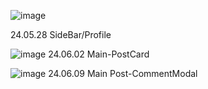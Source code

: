 ![image](https://github.com/Kimsukkyung0/clone_instagram/assets/129349523/a1bfa3e2-c0a8-4527-9363-d1aae648e201)

24.05.28 SideBar/Profile

![image](https://github.com/Kimsukkyung0/clone_instagram/assets/129349523/f26f4d27-0988-49cd-aa42-d3622af8c728)
24.06.02 Main-PostCard

![image](https://github.com/Kimsukkyung0/clone_instagram/assets/129349523/b2516db4-f56d-49df-a77b-c58bc87a48e8)
24.06.09 Main Post-CommentModal
